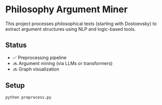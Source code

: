 # Philosophy Argument Miner

This project processes philosophical texts (starting with Dostoevsky) to extract argument structures using NLP and logic-based tools.

## Status
- ✅ Preprocessing pipeline
- 🔜 Argument mining (via LLMs or transformers)
- 🔜 Graph visualization

## Setup
```bash
python preprocess.py
